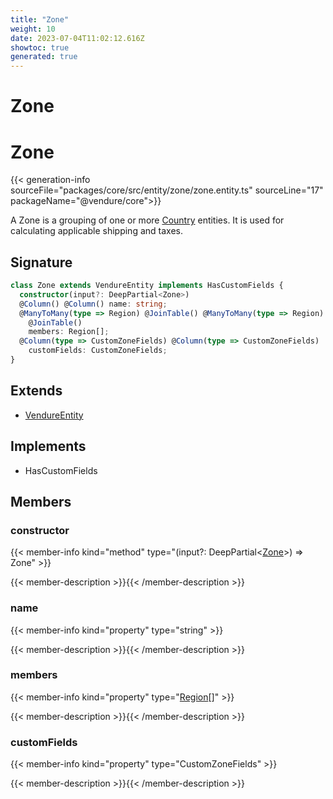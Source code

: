 ```yaml
---
title: "Zone"
weight: 10
date: 2023-07-04T11:02:12.616Z
showtoc: true
generated: true
---
```

<!-- This file was generated from the Vendure source. Do not modify. Instead, re-run the "docs:build" script -->

# Zone
<div class="symbol">


# Zone

{{< generation-info sourceFile="packages/core/src/entity/zone/zone.entity.ts" sourceLine="17" packageName="@vendure/core">}}

A Zone is a grouping of one or more <a href='/typescript-api/entities/country#country'>Country</a> entities. It is used for
calculating applicable shipping and taxes.

## Signature

```TypeScript
class Zone extends VendureEntity implements HasCustomFields {
  constructor(input?: DeepPartial<Zone>)
  @Column() @Column() name: string;
  @ManyToMany(type => Region) @JoinTable() @ManyToMany(type => Region)
    @JoinTable()
    members: Region[];
  @Column(type => CustomZoneFields) @Column(type => CustomZoneFields)
    customFields: CustomZoneFields;
}
```
## Extends

 * <a href='/typescript-api/entities/vendure-entity#vendureentity'>VendureEntity</a>


## Implements

 * HasCustomFields


## Members

### constructor

{{< member-info kind="method" type="(input?: DeepPartial&#60;<a href='/typescript-api/entities/zone#zone'>Zone</a>&#62;) => Zone"  >}}

{{< member-description >}}{{< /member-description >}}

### name

{{< member-info kind="property" type="string"  >}}

{{< member-description >}}{{< /member-description >}}

### members

{{< member-info kind="property" type="<a href='/typescript-api/entities/region#region'>Region</a>[]"  >}}

{{< member-description >}}{{< /member-description >}}

### customFields

{{< member-info kind="property" type="CustomZoneFields"  >}}

{{< member-description >}}{{< /member-description >}}


</div>
